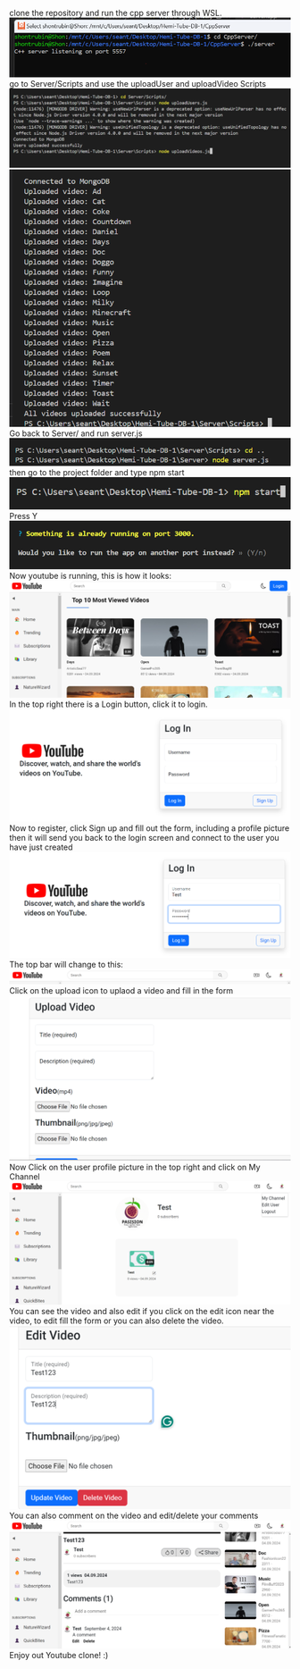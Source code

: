 clone the repository and run the cpp server through WSL.
![alt text](pic1.png)
go to Server/Scripts and use the uploadUser and uploadVideo Scripts
![alt text](pic2.png)
![alt text](pic3.png)
Go back to Server/ and run server.js
![alt text](pic4.png)
then go to the project folder and type npm start
![alt text](pic5.png)
Press Y
![alt text](pic6.png)
Now youtube is running, this is how it looks:
![alt text](pic7.png)
In the top right there is a Login button, click it to login.
![alt text](pic8.png)
Now to register, click Sign up and fill out the form, including a profile picture
then it will send you back to the login screen and connect to the user you have just created
![alt text](pic9.png)
The top bar will change to this:
![alt text](pic10.png)
Click on the upload icon to uplaod a video and fill in the form
![alt text](pic11.png)
Now Click on the user profile picture in the top right and click on My Channel
![alt text](pic12.png)
You can see the video and also edit if you click on the edit icon near the video,
to edit fill the form or you can also delete the video.
![alt text](pic13.png)
You can also comment on the video and edit/delete your comments
![alt text](pic14.png)
Enjoy out Youtube clone! :)
